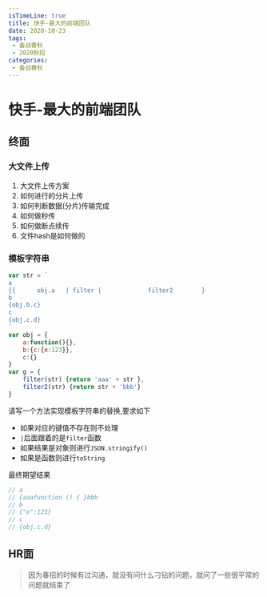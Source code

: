 ```yaml
---
isTimeLine: true
title: 快手-最大的前端团队
date: 2020-10-23
tags:
 - 备战春秋
 - 2020秋招
categories:
 - 备战春秋
---
```

# 快手-最大的前端团队
## 终面
### 大文件上传
1. 大文件上传方案
2. 如何进行的分片上传
3. 如何判断数据(分片)传输完成
4. 如何做秒传
5. 如何做断点续传
6. 文件hash是如何做的

### 模板字符串
```js
var str = `
a
{{      obj.a   | filter |             filter2        }
b
{obj.b.c}
c
{obj.c.d}
`
var obj = {
    a:function(){},
    b:{c:{e:123}},
    c:{}
}
var g = {
    filter(str) {return 'aaa' + str },
    filter2(str) {return str + 'bbb'}
}
```
请写一个方法实现模板字符串的替换,要求如下
* 如果对应的键值不存在则不处理
* `|`后面跟着的是`filter`函数
* 如果结果是对象则进行`JSON.stringify()`
* 如果是函数则进行`toString`

最终期望结果
```js
// a
// {aaafunction () { }bbb
// b
// {"e":123}
// c
// {obj.c.d}
```
## HR面
>因为春招的时候有过沟通，就没有问什么刁钻的问题，就问了一些很平常的问题就结束了

<comment/>